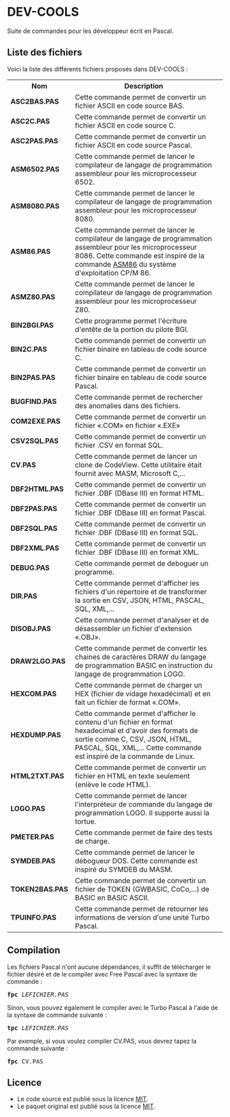 # DEV-COOLS
Suite de commandes pour les développeur écrit en Pascal.

<h2>Liste des fichiers</h2>

Voici la liste des différents fichiers proposés dans DEV-COOLS :

<table>
		<tr>
			<th>Nom</th>
			<th>Description</th>	
		</tr>
		<tr>
			<td><b>ASC2BAS.PAS</b></td>
			<td>Cette commande permet de convertir un fichier ASCII en code source BAS.</td>
		</tr>		
		<tr>
			<td><b>ASC2C.PAS</b></td>
			<td>Cette commande permet de convertir un fichier ASCII en code source C.</td>
		</tr>
  	        <tr>
			<td><b>ASC2PAS.PAS</b></td>
			<td>Cette commande permet de convertir un fichier ASCII en code source Pascal.</td>
		</tr>
		<tr>
			<td><b>ASM6502.PAS</b></td>
			<td>Cette commande permet de lancer le compilateur de langage de programmation assembleur pour les microprocesseur 6502.</td>
		</tr>
		<tr>
			<td><b>ASM8080.PAS</b></td>
			<td>Cette commande permet de lancer le compilateur de langage de programmation assembleur pour les microprocesseur 8080.</td>
		</tr>
		<tr>
			<td><b>ASM86.PAS</b></td>
			<td>Cette commande permet de lancer le compilateur de langage de programmation assembleur pour les microprocesseur 8086. Cette commande est inspiré de la commande <a href="https://www.gladir.com/OS/CPM86/asm86.htm">ASM86</a> du système d'exploitation CP/M 86.</td>
		</tr>
		<tr>
			<td><b>ASMZ80.PAS</b></td>
			<td>Cette commande permet de lancer le compilateur de langage de programmation assembleur pour les microprocesseur Z80.</td>
		</tr>
                <tr>
			<td><b>BIN2BGI.PAS</b></td>
			<td>Cette programme permet l'écriture d'entête de la portion du pilote BGI.</td>
		</tr>
		<tr>
			<td><b>BIN2C.PAS</b></td>
			<td>Cette commande permet de convertir un fichier binaire en tableau de code source C.</td>
		</tr>
		<tr>
			<td><b>BIN2PAS.PAS</b></td>
			<td>Cette commande permet de convertir un fichier binaire en tableau de code source Pascal.</td>
		</tr>
		<tr>
			<td><b>BUGFIND.PAS</b></td>
			<td>Cette commande permet de rechercher des anomalies dans des fichiers.<td>
		</td>
		<tr>
			<td><b>COM2EXE.PAS</b></td>
			<td>Cette commande permet de convertir un fichier «.COM» en fichier «.EXE»</td>
		</tr>
		<tr>
			<td><b>CSV2SQL.PAS</b></td>
			<td>Cette commande permet de convertir un fichier .CSV en format SQL.</td>
		</tr>	
    		<tr>
			<td><b>CV.PAS</b></td>
			<td>Cette commande permet de lancer un clone de CodeView. Cette utilitaire était fournit avec MASM, Microsoft C,...</td>
		</tr>
		<tr>
			<td><b>DBF2HTML.PAS</b></td>
			<td>Cette commande permet de convertir un fichier .DBF (DBase III) en format HTML.</td>
		</tr>
		<tr>
			<td><b>DBF2PAS.PAS</b></td>
			<td>Cette commande permet de convertir un fichier .DBF (DBase III) en format Pascal.</td>
		</tr>	
		<tr>
			<td><b>DBF2SQL.PAS</b></td>
			<td>Cette commande permet de convertir un fichier .DBF (DBase III) en format SQL.</td>
		</tr>
		<tr>
			<td><b>DBF2XML.PAS</b></td>
			<td>Cette commande permet de convertir un fichier .DBF (DBase III) en format XML.</td>
		</tr>
     		<tr>
			 <td><b>DEBUG.PAS</b></td>
			 <td>Cette commande permet de deboguer un programme.</td>
		</tr>
		<tr>
			<td><b>DIR.PAS</b></td>
			<td>Cette commande permet d'afficher les fichiers d'un répertoire et de transformer la sortie en CSV, JSON, HTML, PASCAL, SQL, XML,...</td>
		</tr>
		<tr>
			<td><b>DISOBJ.PAS</b></td>
			<td>Cette commande permet d'analyser et de désassembler un fichier d'extension «.OBJ».</td>
		</tr>
		<tr>
			<td><b>DRAW2LGO.PAS</b></td>
			<td>Cette commande permet de convertir les chaines de caractères DRAW du langage de programmation BASIC en instruction du langage de programmation LOGO.</td>
		</tr>
	        <tr>
			<td><b>HEXCOM.PAS</b></td>
	                <td>Cette commande permet de charger un HEX (fichier de vidage hexadécimal) et en fait un fichier de format  «.COM».</td>
                </tr>
		<tr>
			<td><b>HEXDUMP.PAS</b></td>
			<td>Cette commande permet d'afficher le contenu d'un fichier en format hexadecimal et d'avoir des formats de sortie comme C, CSV, JSON, HTML, PASCAL, SQL, XML,... Cette commande est inspiré de la commande de Linux.</td>
		</tr>
		<tr>
			<td><b>HTML2TXT.PAS</b></td>
			<td>Cette commande permet de convertir un fichier en HTML en texte seulement (enlève le code HTML).</td>
		</tr>
		<tr>
			<td><b>LOGO.PAS</b></td>
			<td>Cette commande permet de lancer l'interpréteur de commande du langage de programmation LOGO. Il supporte aussi la tortue.</td>
		</tr>
	        <tr>
			<td><b>PMETER.PAS</b></td>
			<td>Cette commande permet de faire des tests de charge.</td>
		</tr>
    		<tr>
			<td><b>SYMDEB.PAS</b></td>
			<td>Cette commande permet de lancer le débogueur DOS. Cette commande est inspiré du SYMDEB du MASM.</td>
		</tr>
    		<tr>
			<td><b>TOKEN2BAS.PAS</b></td>
			<td>Cette commande permet de convertir un fichier de TOKEN (GWBASIC, CoCo,...) de BASIC en BASIC ASCII.</td>
		</tr>	
		<tr>
			<td><b>TPUINFO.PAS</b></td>
			<td>Cette commande permet de retourner les informations de version d'une unité Turbo Pascal.</td>
		</tr>
	</table>

<h2>Compilation</h2>
	
Les fichiers Pascal n'ont aucune dépendances, il suffit de télécharger le fichier désiré et de le compiler avec Free Pascal avec la syntaxe de commande  :

<pre><b>fpc</b> <i>LEFICHIER.PAS</i></pre>
	
Sinon, vous pouvez également le compiler avec le Turbo Pascal à l'aide de la syntaxe de commande suivante :	

<pre><b>tpc</b> <i>LEFICHIER.PAS</i></pre>
	
Par exemple, si vous voulez compiler CV.PAS, vous devrez tapez la commande suivante :

<pre><b>fpc</b> CV.PAS</pre>

<h2>Licence</h2>
<ul>
 <li>Le code source est publié sous la licence <a href="https://github.com/gladir/DEV-COOLS/blob/main/LICENSE">MIT</a>.</li>
 <li>Le paquet original est publié sous la licence <a href="https://github.com/gladir/DEV-COOLS/blob/main/LICENSE">MIT</a>.</li>
</ul>

